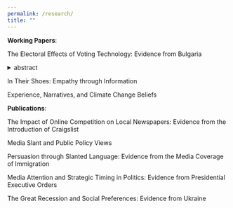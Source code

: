 ```yaml
---
permalink: /research/
title: ""
---
```


**Working Papers**:


The Electoral Effects of Voting Technology: Evidence from Bulgaria

<details>

<summary>abstract</summary>
Can voting technology improve the integrity of elections in developing democracies? We study this question in the context of Bulgaria’s transition from paper ballots to voting via direct-recording electronic machines -- a measure introduced with the goals of improving the accuracy of the election process and disrupting established practices of vote-buying and voter coercion. Our empirical strategy leverages a sharp discontinuity in the rule for the allocation of voting machines across polling stations, and variation in the implementation of machine voting over nine consecutive elections. We document two main results. First, machine voting significantly increases the share of valid votes, effectively increasing the likelihood that votes -- especially those cast by less educated, elderly or ethnic minority voters -- are accurately counted toward the electoral outcome. Second, machine voting causes a large and significant reduction in turnout, particularly in poor and rural areas. Decomposing this decline, we find that it is driven entirely by a reduction in votes for parties that were locally dominant in general elections at baseline, while we find no change in votes for other parties.  We conduct representative surveys to further investigate mechanisms related to the reduction of bought or fictitious votes, as well as alternative mechanisms related to voters’ aversion to new technologies.
</details>



In Their Shoes: Empathy through Information

Experience, Narratives, and Climate Change Beliefs 


**Publications**:

The Impact of Online Competition on Local Newspapers: Evidence from the Introduction of Craigslist 

Media Slant and Public Policy Views 

Persuasion through Slanted Language: Evidence from the Media Coverage of Immigration 

Media Attention and Strategic Timing in Politics: Evidence from Presidential Executive Orders

The Great Recession and Social Preferences: Evidence from Ukraine
